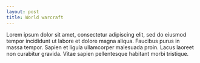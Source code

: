 ```yaml
---
layout: post
title: World warcraft
---
```




Lorem ipsum dolor sit amet, consectetur adipiscing elit, sed do eiusmod tempor incididunt ut labore et dolore magna aliqua. Faucibus purus in massa tempor. Sapien et ligula ullamcorper malesuada proin. Lacus laoreet non curabitur gravida. Vitae sapien pellentesque habitant morbi tristique.